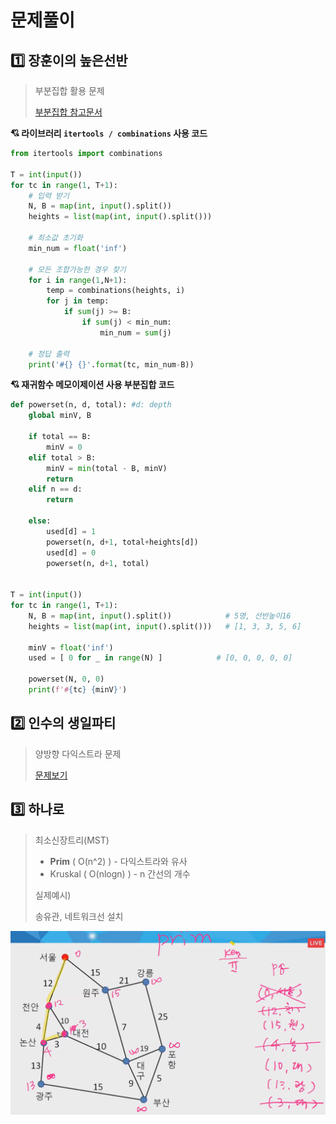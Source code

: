 # 문제풀이







## :one: 장훈이의 높은선반

> 부분집합 활용 문제
>
> [부분집합 참고문서](https://20chally.tistory.com/107)



**:cupid: 라이브러리 `itertools / combinations` 사용 코드**

```python
from itertools import combinations

T = int(input())
for tc in range(1, T+1):
    # 입력 받기
    N, B = map(int, input().split())
    heights = list(map(int, input().split()))
    
    # 최소값 초기화
    min_num = float('inf')
    
    # 모든 조합가능한 경우 찾기 
    for i in range(1,N+1):
        temp = combinations(heights, i)
        for j in temp:
            if sum(j) >= B:
                if sum(j) < min_num:
                    min_num = sum(j)
	
    # 정답 출력
    print('#{} {}'.format(tc, min_num-B))
```



**:cupid: 재귀함수 메모이제이션 사용 부분집합 코드**

```python
def powerset(n, d, total): #d: depth
    global minV, B

    if total == B:
        minV = 0
    elif total > B:
        minV = min(total - B, minV)
        return
    elif n == d:
        return

    else:
        used[d] = 1
        powerset(n, d+1, total+heights[d])
        used[d] = 0
        powerset(n, d+1, total)


T = int(input())
for tc in range(1, T+1):
    N, B = map(int, input().split())            # 5명, 선반높이16
    heights = list(map(int, input().split()))   # [1, 3, 3, 5, 6]

    minV = float('inf')
    used = [ 0 for _ in range(N) ]            # [0, 0, 0, 0, 0]

    powerset(N, 0, 0)
    print(f'#{tc} {minV}')
```







## :two: 인수의 생일파티

> 양방향 다익스트라 문제
>
> [문제보기](https://swexpertacademy.com/main/code/problem/problemDetail.do?contestProbId=AV4xuqCqBeUDFAUx)







## :three: 하나로

> 최소신장트리(MST)
>
> - **Prim** ( O(n^2) ) - 다익스트라와 유사
> - Kruskal ( O(nlogn) ) - n 간선의 개수
>
> 
>
> 실제예시)
>
> 송유관, 네트워크선 설치

![image-20200605143008372](images/image-20200605143008372.png)

